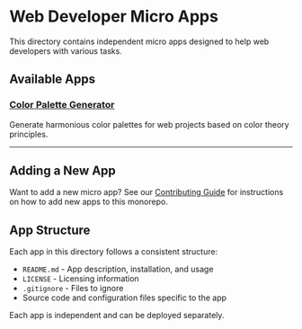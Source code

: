 # Web Developer Micro Apps

This directory contains independent micro apps designed to help web developers with various tasks.

## Available Apps

### [Color Palette Generator](./color-palette-generator)
Generate harmonious color palettes for web projects based on color theory principles.

---

## Adding a New App

Want to add a new micro app? See our [Contributing Guide](../CONTRIBUTING.md) for instructions on how to add new apps to this monorepo.

## App Structure

Each app in this directory follows a consistent structure:
- `README.md` - App description, installation, and usage
- `LICENSE` - Licensing information
- `.gitignore` - Files to ignore
- Source code and configuration files specific to the app

Each app is independent and can be deployed separately.
